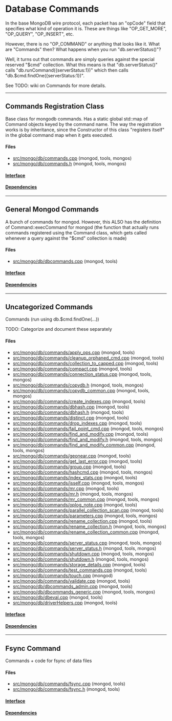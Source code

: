 # Database Commands
In the base MongoDB wire protocol, each packet has an "opCode" field that specifies what kind of operation it is.  These are things like "OP\_GET\_MORE", "OP\_QUERY", "OP\_INSERT", etc.

However, there is no "OP\_COMMAND" or anything that looks like it.  What are "Commands" then? What happens when you run "db.serverStatus()"?

Well, it turns out that commands are simply queries against the special reserved "$cmd" collection.  What this means is that "db.serverStatus()" calls "db.runCommand({serverStatus:1})" which then calls "db.$cmd.findOne({serverStatus:1})".

See TODO: wiki on Commands for more details.


-------------

## Commands Registration Class
Base class for mongodb commands. Has a static global std::map of Command objects keyed by the command name.  The way the registration works is by inheritance, since the Constructor of this class "registers itself" in the global command map when it gets executed.

#### Files
- [src/mongo/db/commands.cpp](https://github.com/mongodb/mongo/tree/r2.6.0/src/mongo/db/commands.cpp)   (mongod, tools, mongos)
- [src/mongo/db/commands.h](https://github.com/mongodb/mongo/tree/r2.6.0/src/mongo/db/commands.h)   (mongod, tools, mongos)

#### [Interface](interface/0)

#### [Dependencies](dependencies/0)

-------------

## General Mongod Commands
A bunch of commands for mongod. However, this ALSO has the definition of Command::execCommand for  mongod (the function that actually runs commands registered using the Command class, which gets  called whenever a query against the "$cmd" collection is made)

#### Files
- [src/mongo/db/dbcommands.cpp](https://github.com/mongodb/mongo/tree/r2.6.0/src/mongo/db/dbcommands.cpp)   (mongod, tools)

#### [Interface](interface/1)

#### [Dependencies](dependencies/1)

-------------

## Uncategorized Commands
Commands (run using db.$cmd.findOne(...))

TODO: Categorize and document these separately

#### Files
- [src/mongo/db/commands/apply\_ops.cpp](https://github.com/mongodb/mongo/tree/r2.6.0/src/mongo/db/commands/apply_ops.cpp)   (mongod, tools)
- [src/mongo/db/commands/cleanup\_orphaned\_cmd.cpp](https://github.com/mongodb/mongo/tree/r2.6.0/src/mongo/db/commands/cleanup_orphaned_cmd.cpp)   (mongod, tools)
- [src/mongo/db/commands/collection\_to\_capped.cpp](https://github.com/mongodb/mongo/tree/r2.6.0/src/mongo/db/commands/collection_to_capped.cpp)   (mongod, tools)
- [src/mongo/db/commands/compact.cpp](https://github.com/mongodb/mongo/tree/r2.6.0/src/mongo/db/commands/compact.cpp)   (mongod, tools)
- [src/mongo/db/commands/connection\_status.cpp](https://github.com/mongodb/mongo/tree/r2.6.0/src/mongo/db/commands/connection_status.cpp)   (mongod, tools, mongos)
- [src/mongo/db/commands/copydb.h](https://github.com/mongodb/mongo/tree/r2.6.0/src/mongo/db/commands/copydb.h)   (mongod, tools, mongos)
- [src/mongo/db/commands/copydb\_common.cpp](https://github.com/mongodb/mongo/tree/r2.6.0/src/mongo/db/commands/copydb_common.cpp)   (mongod, tools, mongos)
- [src/mongo/db/commands/create\_indexes.cpp](https://github.com/mongodb/mongo/tree/r2.6.0/src/mongo/db/commands/create_indexes.cpp)   (mongod, tools)
- [src/mongo/db/commands/dbhash.cpp](https://github.com/mongodb/mongo/tree/r2.6.0/src/mongo/db/commands/dbhash.cpp)   (mongod, tools)
- [src/mongo/db/commands/dbhash.h](https://github.com/mongodb/mongo/tree/r2.6.0/src/mongo/db/commands/dbhash.h)   (mongod, tools)
- [src/mongo/db/commands/distinct.cpp](https://github.com/mongodb/mongo/tree/r2.6.0/src/mongo/db/commands/distinct.cpp)   (mongod, tools)
- [src/mongo/db/commands/drop\_indexes.cpp](https://github.com/mongodb/mongo/tree/r2.6.0/src/mongo/db/commands/drop_indexes.cpp)   (mongod, tools)
- [src/mongo/db/commands/fail\_point\_cmd.cpp](https://github.com/mongodb/mongo/tree/r2.6.0/src/mongo/db/commands/fail_point_cmd.cpp)   (mongod, tools, mongos)
- [src/mongo/db/commands/find\_and\_modify.cpp](https://github.com/mongodb/mongo/tree/r2.6.0/src/mongo/db/commands/find_and_modify.cpp)   (mongod, tools)
- [src/mongo/db/commands/find\_and\_modify.h](https://github.com/mongodb/mongo/tree/r2.6.0/src/mongo/db/commands/find_and_modify.h)   (mongod, tools, mongos)
- [src/mongo/db/commands/find\_and\_modify\_common.cpp](https://github.com/mongodb/mongo/tree/r2.6.0/src/mongo/db/commands/find_and_modify_common.cpp)   (mongod, tools, mongos)
- [src/mongo/db/commands/geonear.cpp](https://github.com/mongodb/mongo/tree/r2.6.0/src/mongo/db/commands/geonear.cpp)   (mongod, tools)
- [src/mongo/db/commands/get\_last\_error.cpp](https://github.com/mongodb/mongo/tree/r2.6.0/src/mongo/db/commands/get_last_error.cpp)   (mongod, tools)
- [src/mongo/db/commands/group.cpp](https://github.com/mongodb/mongo/tree/r2.6.0/src/mongo/db/commands/group.cpp)   (mongod, tools)
- [src/mongo/db/commands/hashcmd.cpp](https://github.com/mongodb/mongo/tree/r2.6.0/src/mongo/db/commands/hashcmd.cpp)   (mongod, tools, mongos)
- [src/mongo/db/commands/index\_stats.cpp](https://github.com/mongodb/mongo/tree/r2.6.0/src/mongo/db/commands/index_stats.cpp)   (mongod, tools)
- [src/mongo/db/commands/isself.cpp](https://github.com/mongodb/mongo/tree/r2.6.0/src/mongo/db/commands/isself.cpp)   (mongod, tools, mongos)
- [src/mongo/db/commands/mr.cpp](https://github.com/mongodb/mongo/tree/r2.6.0/src/mongo/db/commands/mr.cpp)   (mongod, tools)
- [src/mongo/db/commands/mr.h](https://github.com/mongodb/mongo/tree/r2.6.0/src/mongo/db/commands/mr.h)   (mongod, tools, mongos)
- [src/mongo/db/commands/mr\_common.cpp](https://github.com/mongodb/mongo/tree/r2.6.0/src/mongo/db/commands/mr_common.cpp)   (mongod, tools, mongos)
- [src/mongo/db/commands/oplog\_note.cpp](https://github.com/mongodb/mongo/tree/r2.6.0/src/mongo/db/commands/oplog_note.cpp)   (mongod, tools)
- [src/mongo/db/commands/parallel\_collection\_scan.cpp](https://github.com/mongodb/mongo/tree/r2.6.0/src/mongo/db/commands/parallel_collection_scan.cpp)   (mongod, tools)
- [src/mongo/db/commands/parameters.cpp](https://github.com/mongodb/mongo/tree/r2.6.0/src/mongo/db/commands/parameters.cpp)   (mongod, tools, mongos)
- [src/mongo/db/commands/rename\_collection.cpp](https://github.com/mongodb/mongo/tree/r2.6.0/src/mongo/db/commands/rename_collection.cpp)   (mongod, tools)
- [src/mongo/db/commands/rename\_collection.h](https://github.com/mongodb/mongo/tree/r2.6.0/src/mongo/db/commands/rename_collection.h)   (mongod, tools, mongos)
- [src/mongo/db/commands/rename\_collection\_common.cpp](https://github.com/mongodb/mongo/tree/r2.6.0/src/mongo/db/commands/rename_collection_common.cpp)   (mongod, tools, mongos)
- [src/mongo/db/commands/server\_status.cpp](https://github.com/mongodb/mongo/tree/r2.6.0/src/mongo/db/commands/server_status.cpp)   (mongod, tools, mongos)
- [src/mongo/db/commands/server\_status.h](https://github.com/mongodb/mongo/tree/r2.6.0/src/mongo/db/commands/server_status.h)   (mongod, tools, mongos)
- [src/mongo/db/commands/shutdown.cpp](https://github.com/mongodb/mongo/tree/r2.6.0/src/mongo/db/commands/shutdown.cpp)   (mongod, tools, mongos)
- [src/mongo/db/commands/shutdown.h](https://github.com/mongodb/mongo/tree/r2.6.0/src/mongo/db/commands/shutdown.h)   (mongod, tools, mongos)
- [src/mongo/db/commands/storage\_details.cpp](https://github.com/mongodb/mongo/tree/r2.6.0/src/mongo/db/commands/storage_details.cpp)   (mongod, tools)
- [src/mongo/db/commands/test\_commands.cpp](https://github.com/mongodb/mongo/tree/r2.6.0/src/mongo/db/commands/test_commands.cpp)   (mongod, tools)
- [src/mongo/db/commands/touch.cpp](https://github.com/mongodb/mongo/tree/r2.6.0/src/mongo/db/commands/touch.cpp)   (mongod)
- [src/mongo/db/commands/validate.cpp](https://github.com/mongodb/mongo/tree/r2.6.0/src/mongo/db/commands/validate.cpp)   (mongod, tools)
- [src/mongo/db/dbcommands\_admin.cpp](https://github.com/mongodb/mongo/tree/r2.6.0/src/mongo/db/dbcommands_admin.cpp)   (mongod, tools)
- [src/mongo/db/dbcommands\_generic.cpp](https://github.com/mongodb/mongo/tree/r2.6.0/src/mongo/db/dbcommands_generic.cpp)   (mongod, tools, mongos)
- [src/mongo/db/dbeval.cpp](https://github.com/mongodb/mongo/tree/r2.6.0/src/mongo/db/dbeval.cpp)   (mongod, tools)
- [src/mongo/db/driverHelpers.cpp](https://github.com/mongodb/mongo/tree/r2.6.0/src/mongo/db/driverHelpers.cpp)   (mongod, tools)

#### [Interface](interface/2)

#### [Dependencies](dependencies/2)

-------------

## Fsync Command
Commands + code for fsync of data files

#### Files
- [src/mongo/db/commands/fsync.cpp](https://github.com/mongodb/mongo/tree/r2.6.0/src/mongo/db/commands/fsync.cpp)   (mongod, tools)
- [src/mongo/db/commands/fsync.h](https://github.com/mongodb/mongo/tree/r2.6.0/src/mongo/db/commands/fsync.h)   (mongod, tools)

#### [Interface](interface/3)

#### [Dependencies](dependencies/3)
